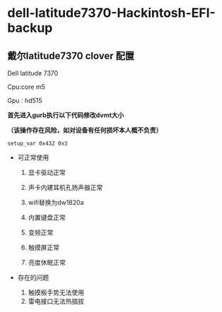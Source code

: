# dell-latitude7370-Hackintosh-EFI-backup 
## 戴尔latitude7370 clover 配置
Dell latitude 7370 

Cpu:core m5 

Gpu : hd515 

**首先进入gurb执行以下代码修改dvmt大小** 

**（该操作存在风险，如对设备有任何损坏本人概不负责）**

`setup_var 0x432 0x3`
- 可正常使用
  
    1. 显卡驱动正常  

    2. 声卡内建耳机孔扬声器正常
  3. wifi替换为dw1820a
  4. 内置键盘正常
  5. 变频正常 
  6. 触摸屏正常
  7. 亮度休眠正常  

- 存在的问题
  1. 触摸板手势无法使用
  2. 雷电接口无法热插拔 
   
